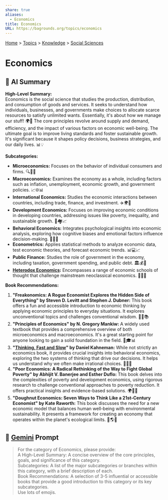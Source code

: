 ```yaml
---
share: true
aliases:
  - Economics
title: Economics
URL: https://bagrounds.org/topics/economics
---
```

[Home](../index.md) > [Topics](./index.md) > [Knowledge](./a-hierarchical-view-of-human-knowledge.md) > [Social Sciences](./social-sciences.md)  
# Economics  
## 🤖 AI Summary  
**High-Level Summary:**  
Economics is the social science that studies the production, distribution, and consumption of goods and services. It seeks to understand how individuals, businesses, and governments make choices to allocate scarce resources to satisfy unlimited wants. Essentially, it's about how we manage our stuff! 🌍💸 The core principles revolve around supply and demand, efficiency, and the impact of various factors on economic well-being. The ultimate goal is to improve living standards and foster sustainable growth. It's significant because it shapes policy decisions, business strategies, and our daily lives. 📊💡  
  
**Subcategories:**  
* **Microeconomics:** Focuses on the behavior of individual consumers and firms. 🔍👤💼  
* **Macroeconomics:** Examines the economy as a whole, including factors such as inflation, unemployment, economic growth, and government policies. 📈🌐📊  
* **International Economics:** Studies the economic interactions between countries, including trade, finance, and investment. ✈️🌍🤝  
* **Development Economics:** Focuses on improving economic conditions in developing countries, addressing issues like poverty, inequality, and sustainable growth. 🌱🏘️📈  
* **Behavioral Economics:** Integrates psychological insights into economic analysis, exploring how cognitive biases and emotional factors influence decision-making. 🧠🤔💸  
* **Econometrics:** Applies statistical methods to analyze economic data, test economic theories, and forecast economic trends. 📊💻📈  
* **Public Finance:** Studies the role of government in the economy, including taxation, government spending, and public debt. 🏛️💰📜  
* **[Heterodox Economics](./heterodox-economics.md):** Encompasses a range of economic schools of thought that challenge mainstream neoclassical economics. 🧐🔄💡  
  
**Book Recommendations:**  
1.  **"Freakonomics: A Rogue Economist Explores the Hidden Side of Everything" by Steven D. Levitt and Stephen J. Dubner:** This book offers a fun and accessible introduction to economic thinking by applying economic principles to everyday situations. It explores unconventional topics and challenges conventional wisdom. 🤯🎉📚  
2.  **"Principles of Economics" by N. Gregory Mankiw:** A widely used textbook that provides a comprehensive overview of both microeconomics and macroeconomics. It's a great starting point for anyone looking to gain a solid foundation in the field. 📖🎓📊  
3.  **"[Thinking, Fast and Slow](../books/thinking-fast-and-slow.md)" by Daniel Kahneman:** While not strictly an economics book, it provides crucial insights into behavioral economics, exploring the two systems of thinking that drive our decisions. It helps us understand why we often make irrational choices. 🧠💡🤔  
4.  **"Poor Economics: A Radical Rethinking of the Way to Fight Global Poverty" by Abhijit V. Banerjee and Esther Duflo:** This book delves into the complexities of poverty and development economics, using rigorous research to challenge conventional approaches to poverty reduction. It offers practical insights and evidence-based solutions. 🌍🤝🌱  
5.  **"Doughnut Economics: Seven Ways to Think Like a 21st-Century Economist" by Kate Raworth:** This book discusses the need for a new economic model that balances human well-being with environmental sustainability. It presents a framework for creating an economy that operates within the planet's ecological limits. 🍩🌎💚  
  
## 💬 [Gemini](https://gemini.google.com/app) Prompt  
> For the category of Economics, please provide:  
A High-Level Summary: A concise overview of the core principles, goals, and significance of this category.  
Subcategories: A list of the major subcategories or branches within this category, with a brief description of each.  
Book Recommendations: A selection of 3-5 influential or accessible books that provide a good introduction to this category or its key subcategories.  
Use lots of emojis.